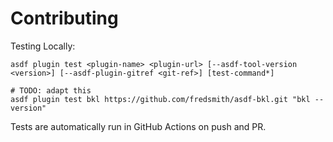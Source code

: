 # Contributing

Testing Locally:

```shell
asdf plugin test <plugin-name> <plugin-url> [--asdf-tool-version <version>] [--asdf-plugin-gitref <git-ref>] [test-command*]

# TODO: adapt this
asdf plugin test bkl https://github.com/fredsmith/asdf-bkl.git "bkl --version"
```

Tests are automatically run in GitHub Actions on push and PR.
